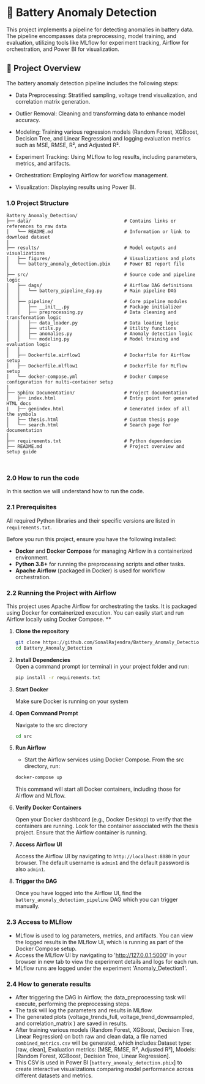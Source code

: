 
# 🔋 Battery Anomaly Detection
This project implements a pipeline for detecting anomalies in battery data. The pipeline encompasses data preprocessing, model training, and evaluation, utilizing tools like MLflow for experiment tracking, Airflow for orchestration, and Power BI for visualization.

## 🚀 Project Overview
The battery anomaly detection pipeline includes the following steps:

- Data Preprocessing: Stratified sampling, voltage trend visualization, and correlation matrix generation.

- Outlier Removal: Cleaning and transforming data to enhance model accuracy.

- Modeling: Training various regression models (Random Forest, XGBoost, Decision Tree, and Linear Regression) and logging evaluation metrics such as MSE, RMSE, R², and Adjusted R².

- Experiment Tracking: Using MLflow to log results, including parameters, metrics, and artifacts.

- Orchestration: Employing Airflow for workflow management.

- Visualization: Displaying results using Power BI.


### 1.0 Project Structure
```arduino
Battery_Anomaly_Detection/
├── data/                                  # Contains links or references to raw data
│   └── README.md                          # Information or link to download dataset
│
├── results/                               # Model outputs and visualizations
│   ├── figures/                           # Visualizations and plots
│   └── battery_anomaly_detection.pbix     # Power BI report file
│
├── src/                                   # Source code and pipeline logic
│   ├── dags/                              # Airflow DAG definitions
│   │   └── battery_pipeline_dag.py        # Main pipeline DAG
│   │
│   ├── pipeline/                          # Core pipeline modules
│   │   ├── __init__.py                    # Package initializer
│   │   ├── preprocessing.py               # Data cleaning and transformation logic
│   │   ├── data_loader.py                 # Data loading logic
│   │   ├── utils.py                       # Utility functions
│   │   ├── anomalies.py                   # Anomaly detection logic
│   │   └── modeling.py                    # Model training and evaluation logic
│   │
│   ├── Dockerfile.airflow1                # Dockerfile for Airflow setup
│   ├── Dockerfile.mlflow1                 # Dockerfile for MLflow setup
│   └── docker-compose.yml                 # Docker Compose configuration for multi-container setup
│
├── Sphinx Documentation/                  # Project documentation
│   ├── index.html                         # Entry point for generated HTML docs
|   ├── genindex.html                      # Generated index of all the symbols
│   ├── thesis.html                        # Custom thesis page 
│   └── search.html                        # Search page for documentation
│
├── requirements.txt                       # Python dependencies
├── README.md                              # Project overview and setup guide



```

### 2.0 How to run the code
In this section we will understand how to run the code.
### 2.1 Prerequisites
All required Python libraries and their specific versions are listed in `requirements.txt`.

Before you run this project, ensure you have the following installed:

- **Docker** and **Docker Compose** for managing Airflow in a containerized environment.
- **Python 3.8+** for running the preprocessing scripts and other tasks.
- **Apache Airflow** (packaged in Docker) is used for workflow orchestration.



### 2.2 Running the Project with Airflow
This project uses Apache Airflow for orchestrating the tasks. It is packaged using Docker for containerized execution. You can easily start and run Airflow locally using Docker Compose. **
1. **Clone the repository**
   ```bash
   git clone https://github.com/SonalRajendra/Battery_Anomaly_Detection.git
   cd Battery_Anomaly_Detection
   ```

2. **Install Dependencies**  
   Open a command prompt (or terminal) in your project folder and run:
   ```bash
   pip install -r requirements.txt
3. **Start Docker**

   Make sure Docker is running on your system
4. **Open Command Prompt**

    Navigate to the src directory 
    ```bash
    cd src
5. **Run Airflow**

    - Start the Airflow services using Docker Compose. From the src directory, run:
    ```bash
    docker-compose up
    ```
    This command will start all Docker containers, including those for Airflow and MLflow.
6. **Verify Docker Containers**

     Open your Docker dashboard (e.g., Docker Desktop) to verify that the containers are running.
    Look for the container associated with the thesis project.
    Ensure that the Airflow container is running.
7. **Access Airflow UI**

    Access the Airflow UI by navigating to `http://localhost:8080` in your browser.
     The default username is `admin1` and the default password is also `admin1`.
8. **Trigger the DAG**

      Once you have logged into the Airflow UI, find the `battery_anomaly_detection_pipeline` DAG which you can trigger manually.

### 2.3 Access to MLflow
  - MLflow is used to log parameters, metrics, and artifacts. You can view the logged results in the MLflow UI, which is running as part of the Docker Compose setup.
  - Access the MLflow UI by navigating to 'http://127.0.0.1:5000' in your browser in new tab to view the experiment details and logs for each run.
  - MLflow runs are logged under the experiment 'Anomaly_Detection1'.


### 2.4 How to generate results
- After triggering the DAG in Airflow, the data_preprocessing task will execute, performing the preprocessing steps.
- The task will log the parameters and results in MLflow.
- The generated plots (voltage_trends_full, voltage_trend_downsampled, and correlation_matrix ) are saved in results.
- After training various models (Random Forest, XGBoost, Decision Tree, Linear Regression) on both raw and clean data, a file named `combined_metrics.csv` will be  generated, which includes:Dataset type: [raw, clean], Evaluation metrics: [MSE, RMSE, R², Adjusted R²], Models: [Random Forest, XGBoost, Decision Tree, Linear Regression].
 - This CSV is used in Power BI [`battery_anomaly_detection.pbix`] to create interactive visualizations comparing model performance across different datasets and metrics.







